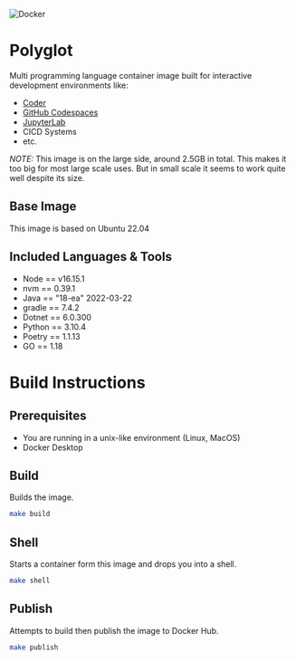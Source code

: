 ![Docker](https://github.com/jpwhite3/polyglot/workflows/Docker/badge.svg)

# Polyglot

Multi programming language container image built for interactive development environments like:

- [Coder](https://coder.com)
- [GitHub Codespaces](https://github.com/features/codespaces)
- [JupyterLab](https://jupyter.org)
- CICD Systems
- etc.

_NOTE:_ This image is on the large side, around 2.5GB in total. This makes it too big for most large scale uses. But in small scale it seems to work quite well despite its size.

## Base Image

This image is based on Ubuntu 22.04

## Included Languages & Tools

- Node == v16.15.1
- nvm == 0.39.1
- Java == "18-ea" 2022-03-22
- gradle == 7.4.2
- Dotnet == 6.0.300
- Python == 3.10.4
- Poetry == 1.1.13
- GO == 1.18

# Build Instructions

## Prerequisites

- You are running in a unix-like environment (Linux, MacOS)
- Docker Desktop

## Build

Builds the image.

```bash
make build
```

## Shell

Starts a container form this image and drops you into a shell.

```bash
make shell
```

## Publish

Attempts to build then publish the image to Docker Hub.

```bash
make publish
```
